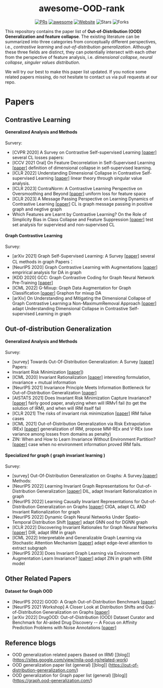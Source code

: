 <h1 align="center"><b>awesome-OOD-rank</b></h1>
<p align="center">
    <a href="https://github.com/kokolerk/awsome-ood-rank/pulls"><img src="https://img.shields.io/badge/PRs-Welcome-green" alt="PRs"></a>
    <a href="https://awesome.re"><img src="https://awesome.re/badge.svg" alt="awesome"></a>
    <a href="https://graph.ood-generalization.com/"><img src="https://img.shields.io/badge/-Website-grey?logo=svelte&logoColor=white" alt="Website"></a>
    <img src="https://img.shields.io/github/stars/kokolerk/awsome-ood-rank?color=yellow&label=Star" alt="Stars" >
    <img src="https://img.shields.io/github/forks/kokolerk/awsome-ood-rank?color=blue&label=Fork" alt="Forks" >
</p>

This repository contains the paper list of **Out-of-Distribution (OOD) Generalization and feature collapse**. The existing literature can be summarized into three categories from conceptually different perspectives, i.e., *contrastive learning* and *out-of-distribution generalization*. Although these three fields are distinct, they can potentially intersect with each other from the perspective of feature analysis, i.e. *dimensional collapse*, *neural collapse*, *singuler values distribution*.


We will try our best to make this paper list updated. If you notice some related papers missing, do not hesitate to contact us via pull requests at our repo.

# Papers

## Contrastive Learning

#### Generalized Analysis and Methods
Survery:
- [CVPR 2020] A Survey on Contrastive Self-supervised Learning [[paper]](https://arxiv.org/abs/2011.00362.pdf) several CL losses
papers:
- [ICCV 2021 Oral] On Feature Decorrelation in Self-Supervised Learning [[paper]](https://arxiv.org/abs/2105.00470.pdf) definition of dimensional collapse in self-supervised learning.
- [ICLR 2022] Understanding Dimensional Collapse in Contrastive Self-supervised Learning [[paper]](https://arxiv.org/abs/2110.09348.pdf) linear theory through singular value analysis.
- [ICLR 2023] ContraNorm: A Contrastive Learning Perspective on Oversmoothing and Beyond [[paper]](https://arxiv.org/abs/2303.06562.pdf) uniform loss for feature space
- [ICLR 2023] A Message Passing Perspective on Learning Dynamics of Contrastive Learning [[paper]](https://arxiv.org/abs/2303.04435.pdf) CL is graph message passing in positive graph and negtive graph
- Which Features are Learnt by Contrastive Learning? On the Role of Simplicity Bias in Class Collapse and Feature Suppression [[paper]](https://arxiv.org/abs/2305.16536) test set analysis for superviesd and non-supervised CL


#### Graph Contrastive Learning
Survey:
- [arXiv 2021] Graph Self-Supervised Learning: A Survey [[paper]](https://arxiv.org/pdf/2103.00111.pdf) several CL methods in graph 
Papers：
- [NeurIPS 2020] Graph Contrastive Learning with Augmentations [[paper]](https://arxiv.org/pdf/2010.13902.pdf) emprirical analysis for DA in graph 
- [KDD 2020] GCC: Graph Contrastive Coding for Graph Neural Network Pre-Training [[paper]](https://arxiv.org/pdf/2006.09963.pdf) 
- [ICML 2022] G-Mixup: Graph Data Augmentation for Graph Classification [[paper]](https://arxiv.org/pdf/2202.07179.pdf) Graphon for mixup DA
- [arXiv] On Understanding and Mitigating the Dimensional Collapse of Graph Contrastive Learning:a Non-MaximumRemoval Approach [[paper]](https://arxiv.org/abs/2203.12821.pdf) adapt Understanding Dimensional Collapse in Contrastive Self-supervised Learning in graph





## Out-of-distribution Generalization

#### Generalized Analysis and Methods
Survey:
- [survey] Towards Out-Of-Distribution Generalization: A Survey [[paper]](https://arxiv.org/pdf/2108.13624.pdf)
Papers:
- Invariant Risk Minimization [[paper]](https://arxiv.org/pdf/1907.02893.pdf))
- [ICML 2020] Invariant Rationalization [[paper]](https://arxiv.org/abs/2003.09772.pdf) interesting formulation, invariance + mutual information
- [NeurIPS 2021] Invariance Principle Meets Information Bottleneck for Out-of-Distribution Generalization [[paper]](https://arxiv.org/abs/2106.06607.pdf) 
- [AISTATS 2021] Does Invariant Risk Minimization Capture Invariance? [[paper]](https://arxiv.org/abs/2101.01134.pdf) fairly good paper, analyzing when will IRMv1 fail (to get the solution of IRM), and when will IRM itself fail
- [ICLR 2021] The risks of invariant risk minimization [[paper]](https://arxiv.org/abs/2010.05761.pdf)  IRM failue cases
- [ICML 2021] Out-of-Distribution Generalization via Risk Extrapolation (REx) [[paper]](https://arxiv.org/abs/2003.00688.pdf) generalization of IRM, propose MM-REx and V-REx (use variance among losses from domains as penalty)
- ZIN: When and How to Learn Invariance Without Environment Partition? [[paper]](https://arxiv.org/abs/2203.05818.pdf) case when no environment information proved IRM fails.

#### Specialized for graph ( graph invariant learning )
Survey:
- [survey] Out-Of-Distribution Generalization on Graphs: A Survey.[[paper]](https://arxiv.org/pdf/2202.07987.pdf) 
Methods:
- [NeurIPS 2022] Learning Invariant Graph Representations for Out-of-Distribution Generalization [[paper]](https://haoyang.li/assets/pdf/2022_NeurIPS_GIL.pdf) DIL, adapt Invariant Rationalization in graph
- [NeurIPS 2022] Learning Causally Invariant Representations for Out-of-Distribution Generalization on Graphs [[paper]](https://arxiv.org/pdf/2202.05441.pdf) CIGA, adapt CL AND Invariant Rationalization for graph
- [NeurIPS 2022] Dynamic Graph Neural Networks Under Spatio-Temporal Distribution Shift [[paper]](https://haoyang.li/assets/pdf/2022_NeurIPS_DIDA.pdf) adapt GNN ood for DGNN graph
- [ICLR 2022] Discovering Invariant Rationales for Graph Neural Networks [[paper]](https://arxiv.org/pdf/2201.12872.pdf) DIR, adapt IRM in graph
- [ICML 2022] Interpretable and Generalizable Graph Learning via Stochastic Attention Mechanism [[paper]](https://arxiv.org/pdf/2201.12987.pdf) adapt edge-level attention to extract subgraph
- [NeurIPS 2023] Does Invariant Graph Learning via Environment Augmentation Learn Invariance? [[paper]](https://arxiv.org/abs/2310.19035.pdf) adapt ZIN in graph with ERM model 



## Other Related Papers

#### Dataset for Graph OOD

- [NeurIPS 2022] GOOD: A Graph Out-of-Distribution Benchmark [[paper]](https://openreview.net/pdf?id=8hHg-zs_p-h)
- [NeurIPS 2021 Workshop] A Closer Look at Distribution Shifts and Out-of-Distribution Generalization on Graphs [[paper]](https://openreview.net/pdf?id=XvgPGWazqRH)
- [arXiv 2022] DrugOOD: Out-of-Distribution (OOD) Dataset Curator and Benchmark for AI-aided Drug Discovery -- A Focus on Affinity Prediction Problems with Noise Annotations [[paper]](https://arxiv.org/pdf/2201.09637.pdf)

## Reference blogs

- OOD generalization related papers (based on IRM) [[blog]] (https://sites.google.com/view/mila-ood-rg/related-work)
- OOD generalization paper list (general) [[blog]] (https://out-of-distribution-generalization.com/)
- OOD generalization for Graph paper list (general) [[blog]] (https://graph.ood-generalization.com/)

